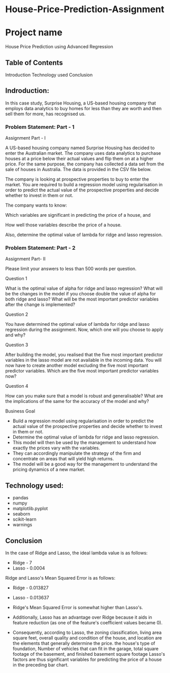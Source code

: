 # House-Price-Prediction-Assignment
# Project name
House Price Prediction using Advanced Regression

## Table of Contents
Introduction
Technology used
Conclusion

## Indroduction:
In this case study, Surprise Housing, a US-based housing company that employs data analytics to buy homes for less than they are worth and then sell them for more, has recognised us.

### Problem Statement: Part - 1

Assignment Part - I

A US-based housing company named Surprise Housing has decided to enter the Australian market. The company uses data analytics to purchase houses at a price below their actual values and flip them on at a higher price. For the same purpose, the company has collected a data set from the sale of houses in Australia. The data is provided in the CSV file below.

The company is looking at prospective properties to buy to enter the market. You are required to build a regression model using regularisation in order to predict the actual value of the prospective properties and decide whether to invest in them or not.

The company wants to know:

Which variables are significant in predicting the price of a house, and

How well those variables describe the price of a house.

Also, determine the optimal value of lambda for ridge and lasso regression.

### Problem Statement: Part - 2

Assignment Part- II

Please limit your answers to less than 500 words per question.
 

Question 1

What is the optimal value of alpha for ridge and lasso regression? What will be the changes in the model if you choose double the value of alpha for both ridge and lasso? What will be the most important predictor variables after the change is implemented?


Question 2

You have determined the optimal value of lambda for ridge and lasso regression during the assignment. Now, which one will you choose to apply and why?


Question 3

After building the model, you realised that the five most important predictor variables in the lasso model are not available in the incoming data. You will now have to create another model excluding the five most important predictor variables. Which are the five most important predictor variables now?


Question 4

How can you make sure that a model is robust and generalisable? What are the implications of the same for the accuracy of the model and why?

Business Goal 

- Build a regression model using regularisation in order to predict the actual value of the prospective properties and decide whether to invest in them or not.
- Determine the optimal value of lambda for ridge and lasso regression.
- This model will then be used by the management to understand how exactly the prices vary with the variables.
- They can accordingly manipulate the strategy of the firm and concentrate on areas that will yield high returns.
- The model will be a good way for the management to understand the pricing dynamics of a new market.
   
## Technology used:

- pandas
- numpy
- matplotlib.pyplot
- seaborn
- scikit-learn
- warnings

## Conclusion

In the case of Ridge and Lasso, the ideal lambda value is as follows:

- Ridge -  7
- Lasso -  0.0004 

Ridge and Lasso's Mean Squared Error is as follows:

- Ridge -  0.013827
- Lasso -  0.013637

- Ridge's Mean Squared Error is somewhat higher than Lasso's.
- Additionally, Lasso has an advantage over Ridge because it aids in feature reduction (as one of the feature's coefficient values became 0).
- Consequently, according to Lasso, the zoning classification, living area square feet, overall quality and condition of the house, and location are the elements that generally determine the price. the house's type of foundation, Number of vehicles that can fit in the garage, total square footage of the basement, and finished basement square footage Lasso's factors are thus significant variables for predicting the price of a house in the preceding bar chart.
